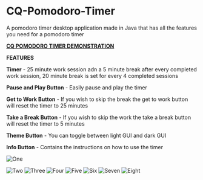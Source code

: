 # CQ-Pomodoro-Timer
A pomodoro timer desktop application made in Java that has all the features you need for a pomodoro timer

[**CQ POMODORO TIMER DEMONSTRATION**](https://youtu.be/cK3gGycNehs)


**FEATURES**

**Timer** - 25 minute work session adn a 5 minute break after every completed work session, 20 minute break is set for every 4 completed sessions

**Pause and Play Button** - Easily pause and play the timer

**Get to Work Button** - If you wish to skip the break the get to work button will reset the timer to 25 minutes

**Take a Break Button** - If you wish to skip the work the take a break button will reset the timer to 5 minutes

**Theme Button** - You can toggle between light GUI and dark GUI

**Info Button** - Contains the instructions on how to use the timer

![One](https://github.com/ChrisQuint0/CQ-Pomodoro-Timer/assets/141619401/8d2c9fe9-f848-40de-a941-2a14f370de5f)


![Two](https://github.com/ChrisQuint0/CQ-Pomodoro-Timer/assets/141619401/d6a8017b-f8fc-4e54-82cd-8f506b438271)
![Three](https://github.com/ChrisQuint0/CQ-Pomodoro-Timer/assets/141619401/95555551-2520-4292-be7a-72cc5af98081)
![Four](https://github.com/ChrisQuint0/CQ-Pomodoro-Timer/assets/141619401/d3cc8b37-06b6-420a-8910-87e87d43b22c)
![Five](https://github.com/ChrisQuint0/CQ-Pomodoro-Timer/assets/141619401/fa9e1fd4-744a-4e89-83b2-feddf8b99a36)
![Six](https://github.com/ChrisQuint0/CQ-Pomodoro-Timer/assets/141619401/8f517bde-d098-4dde-89d3-0e0b58540ce0)
![Seven](https://github.com/ChrisQuint0/CQ-Pomodoro-Timer/assets/141619401/b63f546f-c51e-4850-8a36-c52dbb43505d)
![Eight](https://github.com/ChrisQuint0/CQ-Pomodoro-Timer/assets/141619401/2574635e-d375-48ae-9af1-73ab9857f305)
